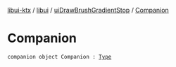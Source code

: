 [libui-ktx](../../index.md) / [libui](../index.md) / [uiDrawBrushGradientStop](index.md) / [Companion](./-companion.md)

# Companion

`companion object Companion : `[`Type`](../../kotlinx.cinterop/-c-struct-var/-type/index.md)